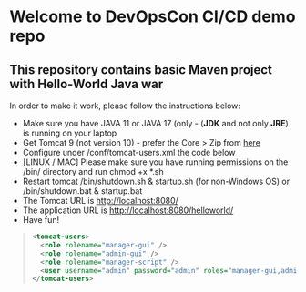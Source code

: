 # Welcome to DevOpsCon CI/CD demo repo
## This repository contains basic Maven project with Hello-World Java war  
In order to make it work, please follow the instructions below: 

<ul>
  <li>Make sure you have JAVA 11 or JAVA 17 (only - (<b>JDK</b> and not only <b>JRE</b>) is running on your laptop</li>
  <li>Get Tomcat 9 (not version 10) - prefer the Core > Zip from <a href=https://tomcat.apache.org/download-90.cgi target=new>here</a></li>
  <li>Configure under <TOMCAT DIR>/conf/tomcat-users.xml the code below</li>
  <li>[LINUX / MAC] Please make sure you have running permissions on the /bin/ directory and run chmod +x *.sh</li>
  <li>Restart tomcat <TOMCAT DIR>/bin/shutdown.sh & startup.sh (for non-Windows OS) or /bin/shutdown.bat & startup.bat</li>
  <li>The Tomcat URL is <a href=http://localhost:8080/>http://localhost:8080/</a></li>  
  <li>The application URL is <a href=http://localhost:8080/helloworld/>http://localhost:8080/helloworld/</a></li>  
  <li>Have fun!</li>
</ul>

 > ```xml
 > <tomcat-users>
 >   <role rolename="manager-gui" />
 >   <role rolename="admin-gui" />
 >   <role rolename="manager-script" />
 >   <user username="admin" password="admin" roles="manager-gui,admin-gui,manager-script" />
 > </tomcat-users>
 > ```

